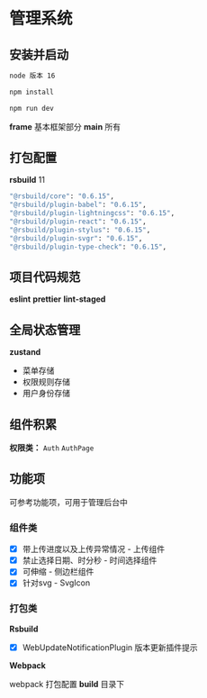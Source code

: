# 管理系统

## 安装并启动

```bash
node 版本 16

npm install

npm run dev
```

**frame** 基本框架部分
**main** 所有

## 打包配置

**rsbuild**
11
```bash
"@rsbuild/core": "0.6.15",
"@rsbuild/plugin-babel": "0.6.15",
"@rsbuild/plugin-lightningcss": "0.6.15",
"@rsbuild/plugin-react": "0.6.15",
"@rsbuild/plugin-stylus": "0.6.15",
"@rsbuild/plugin-svgr": "0.6.15",
"@rsbuild/plugin-type-check": "0.6.15",
```

## 项目代码规范

**eslint**  **prettier** **lint-staged**


## 全局状态管理

**zustand**

- 菜单存储
- 权限规则存储
- 用户身份存储


## 组件积累

**权限类：**  `Auth`  `AuthPage`


## 功能项

可参考功能项，可用于管理后台中

### 组件类

- [x] 带上传进度以及上传异常情况 - 上传组件
- [x] 禁止选择日期、时分秒 - 时间选择组件
- [x] 可伸缩 - 侧边栏组件
- [x] 针对svg - SvgIcon

### 打包类

**Rsbuild**

- [x] WebUpdateNotificationPlugin 版本更新插件提示

**Webpack**

webpack 打包配置 **build** 目录下